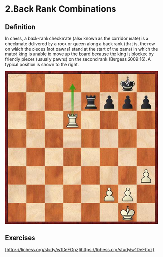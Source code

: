 # 2.Back Rank Combinations

## Definition

 In chess, a back-rank checkmate \(also known as the corridor mate\) is a checkmate delivered by a rook or queen along a back rank \(that is, the row on which the pieces \[not pawns\] stand at the start of the game\) in which the mated king is unable to move up the board because the king is blocked by friendly pieces \(usually pawns\) on the second rank \(Burgess 2009:16\). A typical position is shown to the right.

![white wins with 1.Rd8\#](../.gitbook/assets/pos3.jpg)

## Exercises

[https://lichess.org/study/w1DeFGpz](https://lichess.org/study/w1DeFGpz)

